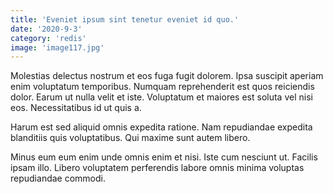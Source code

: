 ```yaml
---
title: 'Eveniet ipsum sint tenetur eveniet id quo.'
date: '2020-9-3'
category: 'redis'
image: 'image117.jpg'
---
```


Molestias delectus nostrum et eos fuga fugit dolorem. Ipsa suscipit aperiam enim voluptatum temporibus. Numquam reprehenderit est quos reiciendis dolor. Earum ut nulla velit et iste. Voluptatum et maiores est soluta vel nisi eos. Necessitatibus id ut quis a.
 Harum est sed aliquid omnis expedita ratione. Nam repudiandae expedita blanditiis quis voluptatibus. Qui maxime sunt autem libero.
 Minus eum eum enim unde omnis enim et nisi. Iste cum nesciunt ut. Facilis ipsam illo. Libero voluptatem perferendis labore omnis minima voluptas repudiandae commodi.
